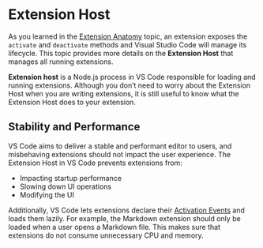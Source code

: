 # Extension Host

As you learned in the [Extension Anatomy](/api/get-started/extension-anatomy) topic, an extension exposes the `activate` and `deactivate` methods and Visual Studio Code will manage its lifecycle. This topic provides more details on the **Extension Host** that manages all running extensions.

**Extension host** is a Node.js process in VS Code responsible for loading and running extensions. Although you don’t need to worry about the Extension Host when you are writing extensions, it is still useful to know what the Extension Host does to your extension.

## Stability and Performance

VS Code aims to deliver a stable and performant editor to users, and misbehaving extensions should not impact the user experience. The Extension Host in VS Code prevents extensions from:

- Impacting startup performance
- Slowing down UI operations
- Modifying the UI

Additionally, VS Code lets extensions declare their [Activation Events](/api/references/activation-events) and loads them lazily. For example, the Markdown extension should only be loaded when a user opens a Markdown file. This makes sure that extensions do not consume unnecessary CPU and memory.
